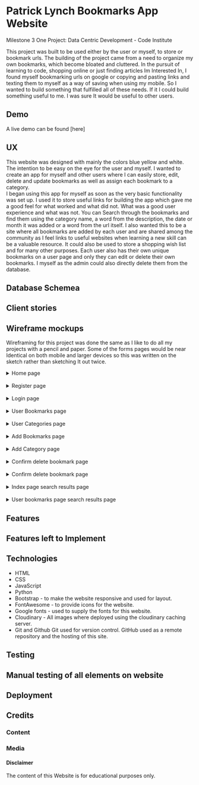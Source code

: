 # Patrick Lynch Bookmarks App Website

Milestone 3
One Project: Data Centric  Development - Code Institute

This project was built to be used either by the user or myself, to store or bookmark urls. 
The building of the project came from a need to organize my own bookmarks, 
which become bloated and cluttered. In the pursuit of learning to code, 
shopping online or just finding articles Im Interested In, I found myself bookmarking 
urls on google or copying and pasting links and texting them to myself as a way of saving when using my mobile. 
So I wanted to build something that fulfilled all of these needs. If it I could build 
something useful to me. I was  sure It would be useful to other users.

## Demo
A live demo can be found [here]

## UX

This website was designed with mainly the colors blue yellow and white.
The intention to be easy on the eye for the user and myself. 
I wanted to create an app for myself and other users where I can easily store, 
edit, delete and update bookmarks as well as assign each bookmark to a category.  
I began using this app for myself as soon as the very basic functionality was set up. 
I used it to store useful links for building the app which gave me a good feel for what 
worked and what did not. What was a good user experience and what was not.
You can Search through the bookmarks and find them using the category name, a word from the description, 
the date or month it was added or a word from the url itself. I also wanted this to be a site where all 
bookmarks are added by each user and are shared among the community as I feel links to useful 
websites when learning a new skill can be a valuable resource. It could also be used to store a shopping 
wish list and for many other purposes.  Each user also has their own unique bookmarks on a user page 
and only they can edit or delete their own bookmarks. I myself as the admin could also directly delete 
them from the database.   

 

## Database Schemea 

## Client stories

## Wireframe mockups
  Wireframing for this project was done the same as I like to do all my projects with a pencil and paper. Some of the forms pages would be near Identical on both mobile and larger devices so this was written on the sketch rather than sketching It out twice.

<details>
<summary>Home page</summary>
<br>
<table>
   <tr>
    <td>Mobile version<img src="https://res.cloudinary.com/plyn85/image/upload/v1585946844/bookmarks-app/bookmarks%20wireframes/IMG_20200403_204146_kzcfmb.jpg" alt="wireframe mockup" style="width: 250px;"/> </td>
    <td>Tablets ard larger  <img src="https://res.cloudinary.com/plyn85/image/upload/v1585939072/bookmarks-app/bookmarks%20wireframes/IMG_20200403_180417_dhzhtx.jpg" alt="wireframe mockup" style="width: 250px;"/> </td>
    </tr>
</table>
</details>
<br>
<details>
<summary>Register page</summary>
<br>
<table>
   <tr>
    <td> For all devices <img src="https://res.cloudinary.com/plyn85/image/upload/v1585939999/bookmarks-app/bookmarks%20wireframes/IMG_20200403_180614_mqmh24.jpg" alt="wireframe mockup" style="width:250px;"/> </td>
</table>
</details>

<br>
<details>
<summary>Login page</summary>
<table>
   <tr>
   For all devices
    <td> <img src="https://res.cloudinary.com/plyn85/image/upload/v1585940239/bookmarks-app/bookmarks%20wireframes/IMG_20200403_180628_s0bm24.jpg" alt="wireframe mockup" style="width: 250px;"/> </td>
</table>
</details>

<br>
<details>
<summary>User Bookmarks page</summary>
<br>
<table>
   <tr>
    <td>Mobile version<img src="https://res.cloudinary.com/plyn85/image/upload/v1585946002/bookmarks-app/bookmarks%20wireframes/IMG_20200403_212751_am1rug.jpg" alt="wireframe mockup" style="width:250px;"/> </td>
    <td>Tablets and larger<img src="https://res.cloudinary.com/plyn85/image/upload/v1585941434/bookmarks-app/bookmarks%20wireframes/IMG_20200403_180520_tmu3e8.jpg" alt="wireframe mockup" style="width: 250px;"/> </td>
    </tr>
</table>
</details>


<br>
<details>
<summary>User Categories page</summary>
<table>
   <tr>
    <td>For mobile devices<img src="https://res.cloudinary.com/plyn85/image/upload/v1585946419/bookmarks-app/bookmarks%20wireframes/IMG_20200403_213108_fs3p8w.jpg" alt="wireframe mockup" style="width: 250px;"/> </td>
     <td>For Tablets and larger <img src="https://res.cloudinary.com/plyn85/image/upload/v1585941243/bookmarks-app/bookmarks%20wireframes/IMG_20200403_180535_x5yxjl.jpg" alt="wireframe mockup" style="width: 250px;"/> </td>
</table>
</details>

<br>
<details>
<summary>Add Bookmarks page</summary>
<br>
<table>
   <tr>
    <td>  For all devices<img src="https://res.cloudinary.com/plyn85/image/upload/v1585941787/bookmarks-app/bookmarks%20wireframes/IMG_20200403_180603_jpjb8i.jpg" style="width: 250px;"/> </td>
    </tr>
</table>
</details>

<br>
<details>
<summary>Add Category page</summary>
<br>
<table>
   <tr>
    <td>For all devices <img src="https://res.cloudinary.com/plyn85/image/upload/v1585941958/bookmarks-app/bookmarks%20wireframes/IMG_20200403_180544_sb0cdl.jpg" style="width: 250px;"/> </td>
    </tr>
</table>
</details>

<br>
<details>
<summary>Confirm delete bookmark page</summary>
<br>
<table>
   <tr>
    <td> For all devices <img src="https://res.cloudinary.com/plyn85/image/upload/v1585944020/bookmarks-app/bookmarks%20wireframes/IMG_20200403_204353_zutzsh.jpg" style="width: 250px;"/> </td>
    </tr>
</table>
</details>

<br>
<details>
<summary>Confirm delete bookmark page</summary>
<br>
<table>
   <tr>
    <td>  For all devices <img src="https://res.cloudinary.com/plyn85/image/upload/c_scale,w_250/v1585947465/bookmarks-app/bookmarks%20wireframes/IMG_20200403_180636_g8gnwt.jpg" style="width: 375px;"/> </td>
    </tr>
</table>
</details>

<br>
<details>
<summary>Index page search results page</summary>
<br>
<table>
   <tr>
    <td>Tablets ard larger <img src="https://res.cloudinary.com/plyn85/image/upload/v1585944020/bookmarks-app/bookmarks%20wireframes/IMG_20200403_204549_cev6fi.jpg" alt="wireframe mockup" style="width: 250px;"/> </td>
    <td>Mobile version<img src="https://res.cloudinary.com/plyn85/image/upload/v1585944024/bookmarks-app/bookmarks%20wireframes/IMG_20200403_205104_fnggng.jpg" alt="wireframe mockup" style="width: 250px;"/> </td>
    </tr>
</table>
</details>

<br>
<details>
<summary>User bookmarks  page search results page</summary>
<br>
<table>
   <tr>
    <td>Mobile version <img src="https://res.cloudinary.com/plyn85/image/upload/v1585942660/bookmarks-app/bookmarks%20wireframes/IMG_20200403_180707_p3ut3s.jpg" alt="wireframe mockup" style="width: 250px;"/> </td>
    <td>For tablets and larger<img src="https://res.cloudinary.com/plyn85/image/upload/v1585944679/bookmarks-app/bookmarks%20wireframes/IMG_20200403_210802_wsrgve.jpg" alt="wireframe mockup" style="width:250px;"/> </td>
    </tr>
</table>
</details>




## Features

## Features left to Implement

## Technologies
-  HTML 
-  CSS
- JavaScript 
- Python 
-  Bootstrap - to make the website responsive and used for layout.
-  FontAwesome - to provide icons for the website.
- Google fonts - used to supply the fonts for this website.
- Cloudinary - All images where deployed using the cloudinary caching server.
- Git and Github Git used for version control. GitHub used as a remote repository and the hosting of this site.

## Testing 

## Manual testing of all elements on website

## Deployment 

## Credits

### Content

### Media

#### Disclaimer

   The content of this Website is for educational purposes only.